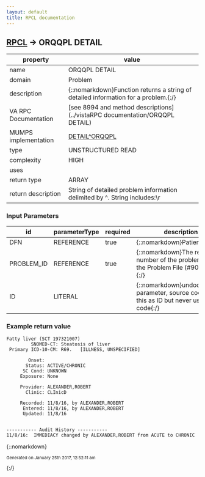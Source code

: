 ```yaml
---
layout: default
title: RPCL documentation
---
```




## [RPCL](TableOfContent.md) &#8594; ORQQPL DETAIL 

 property | value 
--- | --- 
 name | ORQQPL DETAIL
 domain | Problem
 description | {::nomarkdown}Function returns a string of detailed information for a problem.{:/}
 VA RPC Documentation | [see 8994 and method descriptions](../vistaRPC documentation/ORQQPL DETAIL)
 MUMPS implementation | [DETAIL^ORQQPL](http://code.osehra.org/dox/Routine_ORQQPL_source.html)
 type | UNSTRUCTURED READ
 complexity | HIGH
 uses | 
 return type | ARRAY
 return description | String of detailed problem information delimited by \^\.  String includes:\\r

### Input Parameters

| id | parameterType | required | description | example | 
| --- | --- | --- | --- | --- | 
| DFN | REFERENCE | true | {::nomarkdown}Patient IEN{:/} | 25 | 
| PROBLEM_ID | REFERENCE | true | {::nomarkdown}The record number of the problem from the Problem File (#9000011).{:/} | 1 | 
| ID | LITERAL |  | {::nomarkdown}undocumented parameter, source code marks this as ID but never used in M code{:/} |  | 

### Example return value

```
Fatty liver (SCT 197321007)
         SNOMED-CT: Steatosis of liver
 Primary ICD-10-CM: R69.   [ILLNESS, UNSPECIFIED]
 
        Onset: 
       Status: ACTIVE/CHRONIC
      SC Cond: UNKNOWN
     Exposure: None
 
     Provider: ALEXANDER,ROBERT
       Clinic: CLInicD
 
     Recorded: 11/8/16, by ALEXANDER,ROBERT
      Entered: 11/8/16, by ALEXANDER,ROBERT
      Updated: 11/8/16
 
 
----------- Audit History -----------
11/8/16:  IMMEDIACY changed by ALEXANDER,ROBERT from ACUTE to CHRONIC
```


{::nomarkdown} <br/><p style="font-size: 11px">Generated on January 25th 2017, 12:52:11 am</p>{:/}